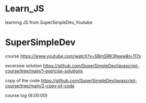 # Learn_JS
learning JS from SuperSimpleDev_Youtube


# SuperSimpleDev

  course
https://www.youtube.com/watch?v=SBmSRK3feww&t=117s


  excersise solution
https://github.com/SuperSimpleDev/javascript-course/tree/main/1-exercise-solutions


  copy of the code
https://github.com/SuperSimpleDev/javascript-course/tree/main/2-copy-of-code


course log {8:00:00}


